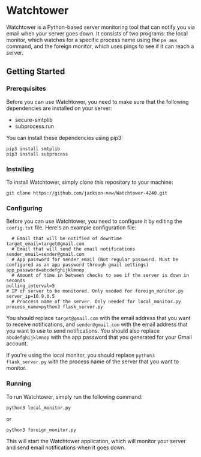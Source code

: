 # Watchtower

Watchtower is a Python-based server monitoring tool that can notify you via email when your server goes down. It consists of two programs: the local monitor, which watches for a specific process name using the `ps aux` command, and the foreign monitor, which uses pings to see if it can reach a server.

## Getting Started

### Prerequisites

Before you can use Watchtower, you need to make sure that the following dependencies are installed on your server:

- secure-smtplib
- subprocess.run

You can install these dependencies using pip3:

```
pip3 install smtplib
pip3 install subprocess
```

### Installing

To install Watchtower, simply clone this repository to your machine:

```
git clone https://github.com/jackson-new/Watchtower-4240.git
```

### Configuring

Before you can use Watchtower, you need to configure it by editing the `config.txt` file. Here's an example configuration file:

```
  # Email that will be notified of downtime
target_email=target@gmail.com
  # Email that will send the email notifications
sender_email=sender@gmail.com
  # App password for sender_email (Not regular password. Must be configured as an app password through gmail settings)
app_password=abcdefghijklmnop
  # Amount of time in between checks to see if the server is down in seconds
polling_interval=5
# IP of server to be monitored. Only needed for foreign_monitor.py
server_ip=10.9.0.5
  # Proccess name of the server. Only needed for local_monitor.py
process_name=python3 flask_server.py
```

You should replace `target@gmail.com` with the email address that you want to receive notifications, and `sender@gmail.com` with the email address that you want to use to send notifications. You should also replace `abcdefghijklmnop` with the app password that you generated for your Gmail account.

If you're using the local monitor, you should replace `python3 flask_server.py` with the process name of the server that you want to monitor.

### Running

To run Watchtower, simply run the following command:

```
python3 local_monitor.py
```

or

```
python3 foreign_monitor.py
```

This will start the Watchtower application, which will monitor your server and send email notifications when it goes down.
